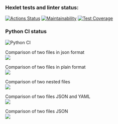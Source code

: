 ### Hexlet tests and linter status:
[![Actions Status](https://github.com/Boison88/python-project-50/workflows/hexlet-check/badge.svg)](https://github.com/Boison88/python-project-50/actions)
[![Maintainability](https://api.codeclimate.com/v1/badges/f3a5c2d5285b2e03bc99/maintainability)](https://codeclimate.com/github/Boison88/python-project-50/maintainability)
[![Test Coverage](https://api.codeclimate.com/v1/badges/f3a5c2d5285b2e03bc99/test_coverage)](https://codeclimate.com/github/Boison88/python-project-50/test_coverage)

### Python CI status  

![Python CI](https://github.com/Boison88/python-project-50/actions/workflows/pyci.yml/badge.svg)


Comparison of two files in json format  
<a href="https://asciinema.org/a/563084" target="_blank"><img src="https://asciinema.org/a/563084.svg" /></a>


Comparison of two files in plain format  
<a href="https://asciinema.org/a/562814" target="_blank"><img src="https://asciinema.org/a/562814.svg" /></a>


Comparison of two nested files  
<a href="https://asciinema.org/a/562775" target="_blank"><img src="https://asciinema.org/a/562775.svg" /></a>


Comparison of two files JSON and YAML  
<a href="https://asciinema.org/a/560387" target="_blank"><img src="https://asciinema.org/a/560387.svg" /></a>


Comparison of two files JSON  
<a href="https://asciinema.org/a/556873" target="_blank"><img src="https://asciinema.org/a/556873.svg" /></a>
